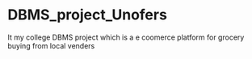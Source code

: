 # DBMS_project_Unofers
It my college DBMS project which is a e coomerce platform for grocery buying from local venders
